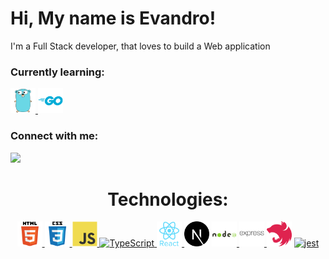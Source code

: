 # Hi, My name is Evandro!
I'm a Full Stack developer, that loves to build a Web application

<h3 align="left">Currently learning:</h3>
<p align="left">
	<a href="https://go.dev/" >
   		<img src="https://raw.githubusercontent.com/devicons/devicon/master/icons/go/go-original.svg" alt="Go" width="40" height="40" /> <img src="https://raw.githubusercontent.com/devicons/devicon/master/icons/go/go-original-wordmark.svg" width="40" height="40"/>
  	</a>
</p>


<h3 align="left">Connect with me:</h3>
<p align="left">
	<a href="https://www.linkedin.com/in/evandro-j-b72934127/" alt="LinkedIn">
   		<img src="https://img.shields.io/badge/-LinkedIn-blue?style=flat-square&logo=Linkedin&logoColor=white" />
  	</a>
</p>

<h1 align="center">Technologies:</h1>

<p align="center"> 
	<a href="https://www.w3.org/html/" target="_blank"> <img src="https://raw.githubusercontent.com/devicons/devicon/master/icons/html5/html5-original-wordmark.svg" alt="html5" width="40" height="40"/> </a>
	<a href="https://www.w3schools.com/css/" target="_blank"> <img src="https://raw.githubusercontent.com/devicons/devicon/master/icons/css3/css3-original-wordmark.svg" alt="css3" width="40" height="40"/> </a>
	<a href="https://developer.mozilla.org/en-US/docs/Web/JavaScript" target="_blank"> <img src="https://raw.githubusercontent.com/devicons/devicon/master/icons/javascript/javascript-original.svg" alt="javascript" width="40" height="40"/> </a>
	<a target="_blank" href="https://www.typescriptlang.org/"> <img src="https://cdn.worldvectorlogo.com/logos/typescript.svg" alt="TypeScript"  width="40" height="40" /> </a>
	<a href="https://reactjs.org/" target="_blank"> <img src="https://raw.githubusercontent.com/devicons/devicon/master/icons/react/react-original-wordmark.svg" alt="react" width="40" height="40"/> </a> 
	<a href="https://nextjs.org/"> <img src="https://raw.githubusercontent.com/devicons/devicon/master/icons/nextjs/nextjs-original.svg" alt="NextJs" width="40" height="40" /></a>
	<a href="https://nodejs.org" target="_blank"> <img src="https://raw.githubusercontent.com/devicons/devicon/master/icons/nodejs/nodejs-original-wordmark.svg" alt="nodejs" width="40" height="40"/> </a>
	<a href="https://expressjs.com" target="_blank" rel="noreferrer"> <img src="https://raw.githubusercontent.com/devicons/devicon/master/icons/express/express-original-wordmark.svg" alt="express" width="40" height="40"/> </a>
	<a href="https://nestjs.com/"> <img src="https://raw.githubusercontent.com/devicons/devicon/master/icons/nestjs/nestjs-plain.svg" alt="NestJs" width="40" height="40"/></a>
	<a href="https://jestjs.io" target="_blank" rel="noreferrer"> <img src="https://www.vectorlogo.zone/logos/jestjsio/jestjsio-icon.svg" alt="jest" width="40" height="40"/> </a>
</p>
